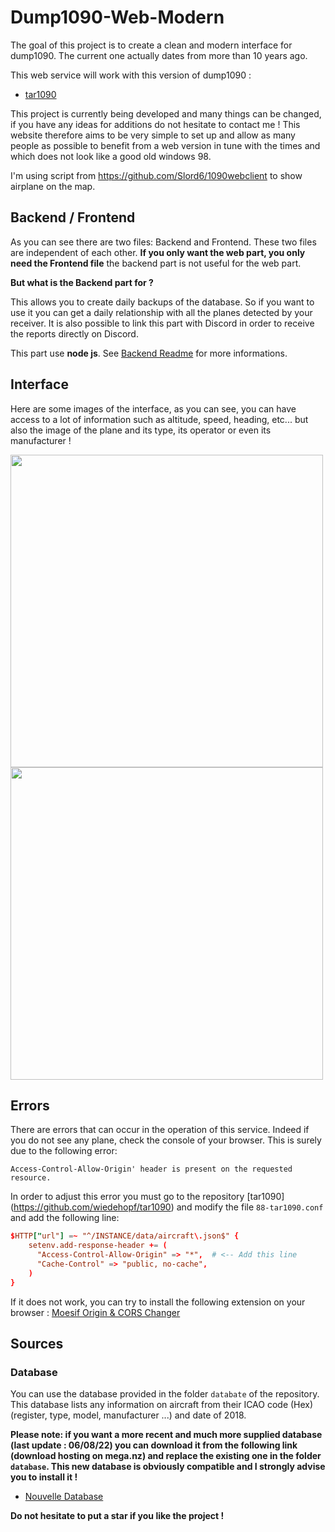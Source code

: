 # Dump1090-Web-Modern

The goal of this project is to create a clean and modern interface for dump1090. The current one actually dates from more than 10 years ago.

This web service will work with this version of dump1090 :
  - [tar1090](https://github.com/wiedehopf/tar1090)

This project is currently being developed and many things can be changed, if you have any ideas for additions do not hesitate to contact me !
This website therefore aims to be very simple to set up and allow as many people as possible to benefit from a web version in tune with the times and which does not look like a good old windows 98.

I'm using script from https://github.com/Slord6/1090webclient to show airplane on the map.

## Backend / Frontend

As you can see there are two files: Backend and Frontend.
These two files are independent of each other. **If you only want the web part, you only need the Frontend file** the backend part is not useful for the web part.

**But what is the Backend part for ?**

This allows you to create daily backups of the database. So if you want to use it you can get a daily relationship with all the planes detected by your receiver.
It is also possible to link this part with Discord in order to receive the reports directly on Discord.

This part use **node js**. See [Backend Readme](https://github.com/LunnosMp4/Dump1090-Web-Modern/backend/#readme) for more informations.

## Interface

Here are some images of the interface, as you can see, you can have access to a lot of information such as altitude, speed, heading, etc... but also the image of the plane and its type, its operator or even its manufacturer !

<img src="https://zupimages.net/up/22/31/xu1i.png" width="500"></img>
<img src="https://zupimages.net/up/22/31/w2fw.png" width="500"></img>

## Errors

There are errors that can occur in the operation of this service.
Indeed if you do not see any plane, check the console of your browser.
This is surely due to the following error:

```
Access-Control-Allow-Origin' header is present on the requested resource.
```

In order to adjust this error you must go to the repository [tar1090] (https://github.com/wiedehopf/tar1090) and modify the file `88-tar1090.conf` and add the following line:

```conf
$HTTP["url"] =~ "^/INSTANCE/data/aircraft\.json$" {
    setenv.add-response-header += (
      "Access-Control-Allow-Origin" => "*",  # <-- Add this line
      "Cache-Control" => "public, no-cache",
    )
}
```

If it does not work, you can try to install the following extension on your browser :
[Moesif Origin & CORS Changer](https://chrome.google.com/webstore/detail/moesif-origin-cors-change/digfbfaphojjndkpccljibejjbppifbc)

## Sources

### Database

You can use the database provided in the folder `databate` of the repository.
This database lists any information on aircraft from their ICAO code (Hex) (register, type, model, manufacturer ...) and date of 2018.


**Please note: if you want a more recent and much more supplied database (last update : 06/08/22) you can download it from the following link (download hosting on mega.nz) and replace the existing one in the folder `database`. This new database is obviously compatible and I strongly advise you to install it !**

- [Nouvelle Database](https://mega.nz/file/keZHQYwT#ZizpRH-k9WsoMk4b7Rgoj2czCrp5PSdVF0JyGr3e42k)

**Do not hesitate to put a star if you like the project !**
